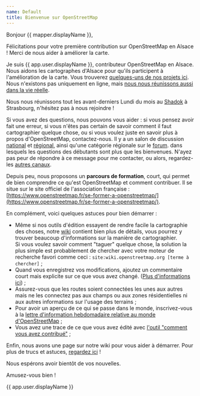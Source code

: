```yaml
---
name: Default
title: Bienvenue sur OpenStreetMap
---
```


Bonjour {{ mapper.displayName }},

Félicitations pour votre première contribution sur OpenStreetMap en Alsace ! Merci de nous aider à améliorer la carte.

Je suis {{ app.user.displayName }}, contributeur OpenStreetMap en Alsace. Nous aidons les cartographes d'Alsace pour qu'ils participent à l'amélioration de la carte. Vous trouverez [quelques-uns de nos projets ici](https://www.openstreetmap.fr/). Nous n'existons pas uniquement en ligne, mais [nous nous réunissons aussi dans la vie réelle](https://www.openstreetmap.fr/evenements/).

Nous nous réunissons tout les avant-derniers Lundi du mois au [Shadok](https://shadok-strasbourg.eu/) à Strasbourg, n'hésitez pas à nous rejoindre !

Si vous avez des questions, nous pouvons vous aider : si vous pensez avoir fait une erreur, si vous n'êtes pas certain de savoir comment il faut cartographier quelque chose, ou si vous voulez juste en savoir plus à propos d'OpenStreetMap, contactez-nous. Il y a un salon de discussion [national](https://telegram.me/osmfr) et [régional](https://t.me/OSM_Alsace), ainsi qu'une catégorie régionale sur le [forum](https://forum.openstreetmap.fr/c/groupes-locaux/alsace/). dans lesquels les questions des débutants sont plus que les bienvenues. N'ayez pas peur de répondre à ce message pour me contacter, ou alors, regardez-les [autres canaux](https://wiki.openstreetmap.org/wiki/FR:Canaux_de_contact).

Depuis peu, nous proposons un **parcours de formation**, court, qui permet de bien comprendre ce qu'est OpenStreetMap et comment contribuer. Il se situe sur le site officiel de l'association française : [https://www.openstreetmap.fr/se-former-a-openstreetmap/](https://www.openstreetmap.fr/se-former-a-openstreetmap/).

En complément, voici quelques astuces pour bien démarrer :

* Même si nos outils d'édition essayent de rendre facile la cartographie des choses, notre [wiki](https://wiki.openstreetmap.org/wiki/) contient bien plus de détails, vous pourrez y trouver beaucoup d'informations sur la manière de cartographier.  
Si vous voulez savoir comment "taguer" quelque chose, la solution la plus simple est probablement de chercher avec votre moteur de recherche favori comme ceci : `site:wiki.openstreetmap.org [terme à chercher]` ;
* Quand vous enregistrez vos modifications, ajoutez un commentaire court mais explicite sur ce que vous avez changé. ([Plus d'informations ici](https://wiki.openstreetmap.org/wiki/FR:Bons_commentaires_de_groupe_de_modifications)) ;
* Assurez-vous que les routes soient connectées les unes aux autres mais ne les connectez pas aux champs ou aux zones résidentielles ni aux autres informations sur l'usage des terrains ;
* Pour avoir un aperçu de ce qui se passe dans le monde, inscrivez-vous à la [lettre d'information hebdomadaire relative au monde d'OpenStreetMap](https://weeklyosm.eu/fr/) ;
* Vous avez une trace de ce que vous avez édité avec [l'outil "comment vous avez contribué"](https://hdyc.neis-one.org/) ;

Enfin, nous avons une page sur notre wiki pour vous aider à démarrer. Pour plus de trucs et astuces, [regardez ici](https://wiki.openstreetmap.org/wiki/FR:Guide_du_d%C3%A9butant) !

Nous espérons avoir bientôt de vos nouvelles.

Amusez-vous bien !

{{ app.user.displayName }}
